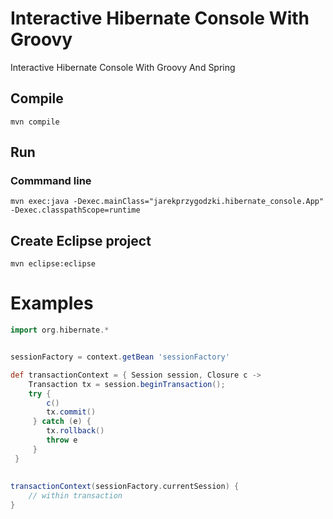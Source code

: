 Interactive Hibernate Console With Groovy
=========================================

Interactive Hibernate Console With Groovy And Spring

Compile
-------
```
mvn compile
```

Run
---
### Commmand line
```
mvn exec:java -Dexec.mainClass="jarekprzygodzki.hibernate_console.App" -Dexec.classpathScope=runtime
```

Create Eclipse project
----------------------
```
mvn eclipse:eclipse
```

Examples
========

```groovy
import org.hibernate.*


sessionFactory = context.getBean 'sessionFactory'

def transactionContext = { Session session, Closure c -> 
    Transaction tx = session.beginTransaction();
    try {
        c()
        tx.commit()
     } catch (e) {
        tx.rollback()
        throw e
     }
 }
 
 
transactionContext(sessionFactory.currentSession) { 
    // within transaction
}
```